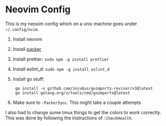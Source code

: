 # Neovim Config

This is my neovim config which on a unix machine goes under `~/.config/nvim`.

1. Install neovim
1. Install [packer](https://github.com/wbthomason/packer.nvim)
1. Install prettier: `sudo npm -g install prettier`
1. Install eslint_d: `sudo npm -g install eslint_d`
1. Install go stuff:

        go install -v github.com/incu6us/goimports-reviser/v3@latest
        go install golang.org/x/tools/cmd/goimports@latest

1. Make sure to `:PackerSync`. This might take a couple attempts

I also had to change some tmux things to get the colors to work correctly.
This was done by following the instructions of `:CheckHealth`.
